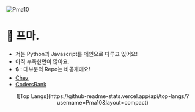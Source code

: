 
<p align="left"> <img src="https://komarev.com/ghpvc/?username=Pma10&label=Profile%20views&color=0e75b6&style=flat" alt="Pma10" /> </p>

<!--
**Pma10/Pma10** is a ✨ _special_ ✨ repository because its `README.md` (this file) appears on your GitHub profile.

Here are some ideas to get you started:

- 🔭 I’m currently working on ...
- 🌱 I’m currently learning ...
- 👯 I’m looking to collaborate on ...
- 🤔 I’m looking for help with ...
- 💬 Ask me about ...
- 📫 How to reach me: ...
- 😄 Pronouns: ...
- ⚡ Fun fact: ...
-->
# 👋 프마.
- 저는 Python과 Javascript를 메인으로 다루고 있어요!
- 아직 부족한면이 많아요.
- 🔒 : 대부분의 Repo는 비공개에요!
- <a href="https://koreanbots.dev/bots/1206535811181318225">Chez</a>
- <a href="https://profile.codersrank.io/user/pma10">CodersRank</a>

<div align=center>
 ![Top Langs](https://github-readme-stats.vercel.app/api/top-langs/?username=Pma10&layout=compact)
</div>
